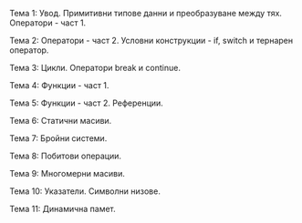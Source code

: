 Тема 1: Увод. Примитивни типове данни и преобразуване между тях. Оператори - част 1.

Тема 2: Оператори - част 2. Условни конструкции - if, switch и тернарен оператор.

Тема 3: Цикли. Оператори break и continue.

Тема 4: Функции - част 1.

Тема 5: Функции - част 2. Референции.

Тема 6: Статични масиви.

Тема 7: Бройни системи.

Тема 8: Побитови операции.

Тема 9: Многомерни масиви.

Тема 10: Указатели. Символни низове.

Тема 11: Динамична памет.
